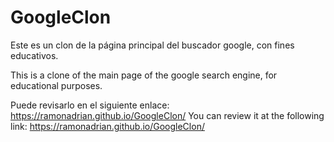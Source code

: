 # GoogleClon
Este es un clon de la página principal del buscador google, con fines educativos.

This is a clone of the main page of the google search engine, for educational purposes.

Puede revisarlo en el siguiente enlace: https://ramonadrian.github.io/GoogleClon/
You can review it at the following link: https://ramonadrian.github.io/GoogleClon/
